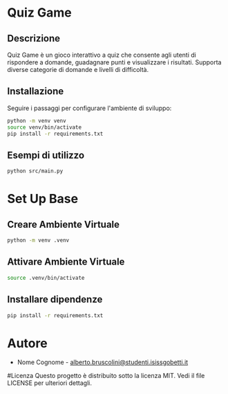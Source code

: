 # Quiz Game

## Descrizione
Quiz Game è un gioco interattivo a quiz che consente agli utenti di rispondere a domande, guadagnare punti e visualizzare i risultati. Supporta diverse categorie di domande e livelli di difficoltà.

## Installazione
Seguire i passaggi per configurare l'ambiente di sviluppo:

```bash
python -m venv venv
source venv/bin/activate
pip install -r requirements.txt
```

## Esempi di utilizzo

```bash
python src/main.py
```
# Set Up Base

## Creare Ambiente Virtuale
```bash
python -m venv .venv
```
## Attivare Ambiente Virtuale
```bash
source .venv/bin/activate
```
## Installare dipendenze
```bash
pip install -r requirements.txt
```

# Autore
-    Nome Cognome - alberto.bruscolini@studenti.isissgobetti.it

#Licenza
Questo progetto è distribuito sotto la licenza MIT. Vedi il file LICENSE per ulteriori dettagli.
